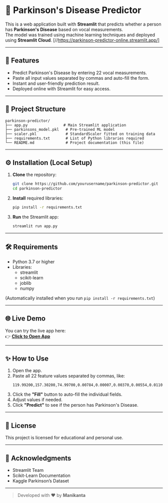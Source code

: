 # 🧠 Parkinson's Disease Predictor

This is a web application built with **Streamlit** that predicts whether a person has **Parkinson's Disease** based on vocal measurements.  
The model was trained using machine learning techniques and deployed using **Streamlit Cloud**.
[//https://parkinson-predictor-online.streamlit.app/]

---

## 🚀 Features

- Predict Parkinson's Disease by entering 22 vocal measurements.
- Paste all input values separated by commas and auto-fill the form.
- Instant and user-friendly prediction result.
- Deployed online with Streamlit for easy access.

---

## 📂 Project Structure

```
parkinson-predictor/
├── app.py                # Main Streamlit application
├── parkinsons_model.pkl   # Pre-trained ML model
├── scaler.pkl             # StandardScaler fitted on training data
├── requirements.txt       # List of Python libraries required
└── README.md              # Project documentation (this file)
```

---

## ⚙️ Installation (Local Setup)

1. **Clone** the repository:
   ```bash
   git clone https://github.com/yourusername/parkinson-predictor.git
   cd parkinson-predictor
   ```

2. **Install** required libraries:
   ```bash
   pip install -r requirements.txt
   ```

3. **Run** the Streamlit app:
   ```bash
   streamlit run app.py
   ```

---

## 🛠 Requirements

- Python 3.7 or higher
- Libraries:
  - streamlit
  - scikit-learn
  - joblib
  - numpy

(Automatically installed when you run `pip install -r requirements.txt`)

---

## 🌐 Live Demo

You can try the live app here:  
👉 [**Click to Open App**](https://your-streamlit-deployment-link)

---

## ✨ How to Use

1. Open the app.
2. Paste all 22 feature values separated by commas, like:
   ```
   119.99200,157.30200,74.99700,0.00784,0.00007,0.00370,0.00554,0.01109,0.04374,0.42600,0.02182,0.03130,0.02971,0.06545,0.02211,21.03300,0.414783,0.815285,-4.813031,0.266482,2.301442,0.284654
   ```
3. Click the **"Fill"** button to auto-fill the individual fields.
4. Adjust values if needed.
5. Click **"Predict"** to see if the person has Parkinson's Disease.

---

## 📜 License

This project is licensed for educational and personal use.

---

## 🤝 Acknowledgments

- Streamlit Team
- Scikit-Learn Documentation
- Kaggle Parkinson’s Dataset

---

> Developed with ❤️ by **Manikanta**

